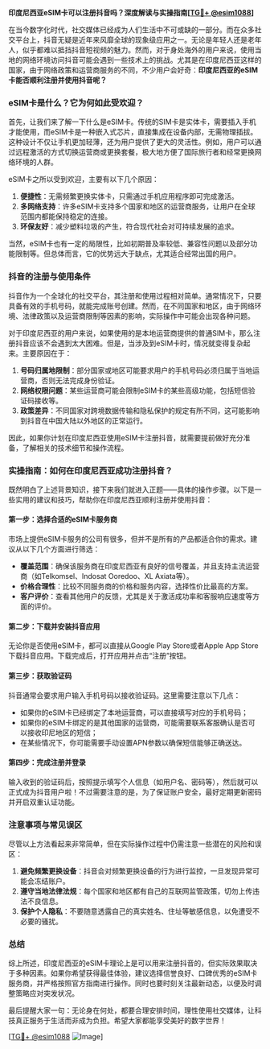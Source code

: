 **印度尼西亚eSIM卡可以注册抖音吗？深度解读与实操指南[[TG💪+ @esim1088](https://t.me/s/esim1088)]**

在当今数字化时代，社交媒体已经成为人们生活中不可或缺的一部分。而在众多社交平台上，抖音无疑是近年来风靡全球的现象级应用之一。无论是年轻人还是老年人，似乎都难以抵挡抖音短视频的魅力。然而，对于身处海外的用户来说，使用当地的网络环境访问抖音可能会遇到一些技术上的挑战。尤其是在印度尼西亚这样的国家，由于网络政策和运营商服务的不同，不少用户会好奇：**印度尼西亚的eSIM卡能否顺利注册并使用抖音呢？**

### eSIM卡是什么？它为何如此受欢迎？

首先，让我们来了解一下什么是eSIM卡。传统的SIM卡是实体卡，需要插入手机才能使用，而eSIM卡是一种嵌入式芯片，直接集成在设备内部，无需物理插拔。这种设计不仅让手机更加轻薄，还为用户提供了更大的灵活性。例如，用户可以通过远程激活的方式切换运营商或更换套餐，极大地方便了国际旅行者和经常更换网络环境的人群。

eSIM卡之所以受到欢迎，主要有以下几个原因：

1. **便捷性**：无需频繁更换实体卡，只需通过手机应用程序即可完成激活。
2. **多网络支持**：许多eSIM卡支持多个国家和地区的运营商服务，让用户在全球范围内都能保持稳定的连接。
3. **环保友好**：减少塑料垃圾的产生，符合现代社会对可持续发展的追求。

当然，eSIM卡也有一定的局限性，比如初期普及率较低、兼容性问题以及部分功能限制等。但总体而言，它的优势远大于缺点，尤其适合经常出国的用户。

### 抖音的注册与使用条件

抖音作为一个全球化的社交平台，其注册和使用过程相对简单。通常情况下，只要具备有效的手机号码，就能完成账号创建。然而，在不同国家和地区，由于网络环境、法律政策以及运营商限制等因素的影响，实际操作中可能会出现各种问题。

对于印度尼西亚的用户来说，如果使用的是本地运营商提供的普通SIM卡，那么注册抖音应该不会遇到太大困难。但是，当涉及到eSIM卡时，情况就变得复杂起来。主要原因在于：

1. **号码归属地限制**：部分国家或地区可能要求用户的手机号码必须归属于当地运营商，否则无法完成身份验证。
2. **网络权限问题**：某些运营商可能会限制eSIM卡的某些高级功能，包括短信验证码接收等。
3. **政策差异**：不同国家对跨境数据传输和隐私保护的规定有所不同，这可能影响到抖音在中国大陆以外地区的正常运行。

因此，如果你计划在印度尼西亚使用eSIM卡注册抖音，就需要提前做好充分准备，了解相关的技术细节和操作流程。

### 实操指南：如何在印度尼西亚成功注册抖音？

既然明白了上述背景知识，接下来我们就进入正题——具体的操作步骤。以下是一些实用的建议和技巧，帮助你在印度尼西亚顺利注册并使用抖音：

#### 第一步：选择合适的eSIM卡服务商

市场上提供eSIM卡服务的公司有很多，但并不是所有的产品都适合你的需求。建议从以下几个方面进行筛选：

- **覆盖范围**：确保该服务商在印度尼西亚有良好的信号覆盖，并且支持主流运营商（如Telkomsel、Indosat Ooredoo、XL Axiata等）。
- **价格合理性**：比较不同服务商的价格和服务内容，选择性价比最高的方案。
- **客户评价**：查看其他用户的反馈，尤其是关于激活成功率和客服响应速度等方面的评价。

#### 第二步：下载并安装抖音应用

无论你是否使用eSIM卡，都可以直接从Google Play Store或者Apple App Store下载抖音应用。下载完成后，打开应用并点击“注册”按钮。

#### 第三步：获取验证码

抖音通常会要求用户输入手机号码以接收验证码。这里需要注意以下几点：

- 如果你的eSIM卡已经绑定了本地运营商，可以直接填写对应的手机号码；
- 如果你的eSIM卡绑定的是其他国家的运营商，可能需要联系客服确认是否可以接收印尼地区的短信；
- 在某些情况下，你可能需要手动设置APN参数以确保短信能够正确送达。

#### 第四步：完成注册并登录

输入收到的验证码后，按照提示填写个人信息（如用户名、密码等），然后就可以正式成为抖音用户啦！不过需要注意的是，为了保证账户安全，最好定期更新密码并开启双重认证功能。

### 注意事项与常见误区

尽管以上方法看起来非常简单，但在实际操作过程中仍需注意一些潜在的风险和误区：

1. **避免频繁更换设备**：抖音会对频繁更换设备的行为进行监控，一旦发现异常可能会冻结账户。
2. **遵守当地法律法规**：每个国家和地区都有自己的互联网监管政策，切勿上传违法不良信息。
3. **保护个人隐私**：不要随意透露自己的真实姓名、住址等敏感信息，以免遭受不必要的骚扰。

### 总结

综上所述，印度尼西亚的eSIM卡理论上是可以用来注册抖音的，但实际效果取决于多种因素。如果你希望获得最佳体验，建议选择信誉良好、口碑优秀的eSIM卡服务商，并严格按照官方指南进行操作。同时也要时刻关注最新动态，以便及时调整策略应对突发状况。

最后提醒大家一句：无论身在何处，都要合理安排时间，理性使用社交媒体，让科技真正服务于生活而非成为负担。希望大家都能享受美好的数字世界！

[[TG💪+ @esim1088](https://t.me/s/esim1088) ![Image](https://i.postimg.cc/4NQfJmqS/Snipaste-2025-05-13-00-14-12.png)]